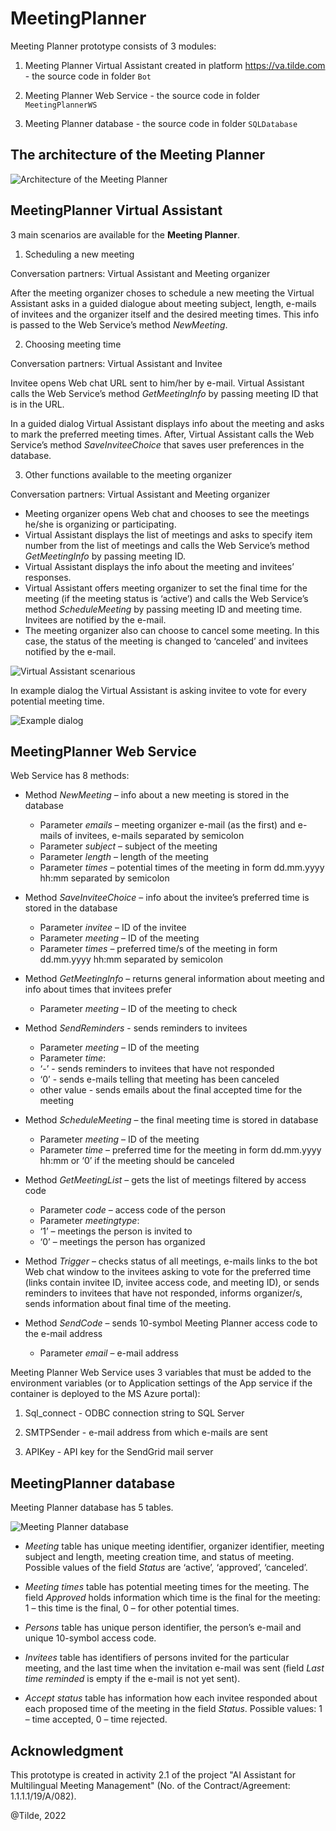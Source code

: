 # MeetingPlanner

Meeting Planner prototype consists of 3 modules:

1. Meeting Planner Virtual Assistant created in platform https://va.tilde.com - the source code in folder `Bot`

2. Meeting Planner Web Service - the source code in folder `MeetingPlannerWS`

3. Meeting Planner database - the source code in folder `SQLDatabase`

## The architecture of the Meeting Planner

![Architecture of the Meeting Planner](architecture.jpg)

## MeetingPlanner Virtual Assistant

3 main scenarios are available for the **Meeting Planner**.

1.	Scheduling a new meeting

Conversation partners: Virtual Assistant and Meeting organizer

After the meeting organizer choses to schedule a new meeting the Virtual Assistant asks in a guided dialogue about meeting subject, length, e-mails of invitees and the organizer itself and the desired meeting times. This info is passed to the Web Service’s method *NewMeeting*.

2.	Choosing meeting time

Conversation partners: Virtual Assistant and Invitee

Invitee opens Web chat URL sent to him/her by e-mail. Virtual Assistant calls the Web Service’s method *GetMeetingInfo* by passing meeting ID that is in the URL.

In a guided dialog Virtual Assistant displays info about the meeting and asks to mark the preferred meeting times. After, Virtual Assistant calls the Web Service’s method *SaveInviteeChoice* that saves user preferences in the database.

3.	Other functions available to the meeting organizer

Conversation partners: Virtual Assistant and Meeting organizer

-	Meeting organizer opens Web chat and chooses to see the meetings he/she is organizing or participating.
-	Virtual Assistant displays the list of meetings and asks to specify item number from the list of meetings and calls the Web Service’s method *GetMeetingInfo* by passing meeting ID.
-	Virtual Assistant displays the info about the meeting and invitees’ responses.
-	Virtual Assistant offers meeting organizer to set the final time for the meeting (if the meeting status is ‘active’) and calls the Web Service’s method *ScheduleMeeting*  by passing meeting ID and meeting time. Invitees are notified by the e-mail.
-	The meeting organizer also can choose to cancel some meeting. In this case, the status of the meeting is changed to ‘canceled’ and invitees notified by the e-mail.

![Virtual Assistant scenarious](VAscenarious.jpg)

In example dialog the Virtual Assistant is asking invitee to vote for every potential meeting time.

![Example dialog](example_dlg.jpg)

## MeetingPlanner Web Service

Web Service has 8 methods:

-	Method *NewMeeting* – info about a new meeting is stored in the database
    -	Parameter *emails* – meeting organizer e-mail (as the first) and e-mails of invitees, e-mails separated by semicolon
    -	Parameter *subject* – subject of the meeting
    -	Parameter *length* – length of the meeting
    -	Parameter *times* – potential times of the meeting in form dd.mm.yyyy hh:mm separated by semicolon
  
-	Method *SaveInviteeChoice* – info about the invitee’s preferred time is stored in the database
    -	Parameter *invitee* – ID of the invitee
    -	Parameter *meeting* – ID of the meeting
    -	Parameter *times* – preferred time/s of the meeting in form dd.mm.yyyy hh:mm separated by semicolon
  
-	Method *GetMeetingInfo* – returns general information about meeting and info about times that invitees prefer
    -	Parameter *meeting* – ID of the meeting to check
  
-	Method *SendReminders* - sends reminders to invitees
    -	Parameter *meeting* – ID of the meeting
    -	Parameter *time*:
      -	‘-’ - sends reminders to invitees that have not responded
      -	‘0’ - sends e-mails telling that meeting has been canceled
      -	other value - sends emails about the final accepted time for the meeting
    
-	Method *ScheduleMeeting* – the final meeting time is stored in database
    -	Parameter *meeting* – ID of the meeting
    -	Parameter *time* – preferred time for the meeting in form dd.mm.yyyy hh:mm or ‘0’ if the meeting should be canceled
    
-	Method *GetMeetingList* – gets the list of meetings filtered by access code
    -	Parameter *code* – access code of the person
    -	Parameter *meetingtype*:
      -	‘1’ – meetings the person is invited to
      -	‘0’ – meetings the person has organized
    
-	Method *Trigger* – checks status of all meetings, e-mails links to the bot Web chat window to the invitees asking to vote for the preferred time (links contain invitee ID, invitee access code, and  meeting ID), or sends reminders to invitees that have not responded, informs organizer/s, sends information about final time of the meeting.

-	Method *SendCode* – sends 10-symbol Meeting Planner access code to the e-mail address
    -	Parameter *email*  – e-mail address

Meeting Planner Web Service uses 3 variables that must be added to the environment variables (or to Application settings of the App service if the container is deployed to the MS Azure portal):

1. Sql_connect - ODBC connection string to SQL Server
 
2. SMTPSender - e-mail address from which e-mails are sent
  
3. APIKey - API key for the SendGrid mail server


## MeetingPlanner database

Meeting Planner database has 5 tables.

![Meeting Planner database](SQLdatabase.jpg)

-	*Meeting* table has unique meeting identifier, organizer identifier, meeting subject and length, meeting creation time, and status of meeting. Possible values of the field *Status* are ‘active’, ‘approved’, ‘canceled’.

-	*Meeting times* table has potential meeting times for the meeting. The field *Approved* holds information which time is the final for the meeting: 1 – this time is the final, 0 – for other potential times.

-	*Persons* table has unique person identifier, the person’s e-mail and unique 10-symbol access code.

-	*Invitees* table has identifiers of persons invited for the particular meeting, and the last time when the invitation e-mail was sent (field *Last time reminded* is empty if the e-mail is not yet sent).

-	*Accept status* table has information how each invitee responded about each proposed time of the meeting in the field *Status*. Possible values: 1 – time accepted, 0 – time rejected. 

## Acknowledgment
This prototype is created in activity 2.1 of the project "AI Assistant for Multilingual Meeting Management" (No. of the Contract/Agreement: 1.1.1.1/19/A/082).

@Tilde, 2022
